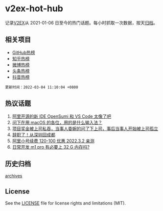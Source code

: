 # v2ex-hot-hub

 记录[V2EX](https://www.v2ex.com/)从 2021-01-06 日至今的热门话题。每小时抓取一次数据，按天[归档](archives)。
 
 ## 相关项目

- [GitHub热榜](https://github.com/snaildev/github-hot-hub)
- [知乎热榜](https://github.com/snaildev/zhihu-hot-hub)
- [微博热榜](https://github.com/snaildev/weibo-hot-hub)
- [头条热榜](https://github.com/snaildev/toutiao-hot-hub)
- [抖音热榜](https://github.com/snaildev/douyin-hot-hub)


 `更新时间：2022-03-04 11:10:04 +0800`

## 热议话题

1. [阿里开源的新 IDE OpenSumi 和 VS Code 太像了吧](https://www.v2ex.com/t/837645)
1. [问下在用 macOS 的各位，用的是什么输入法？](https://www.v2ex.com/t/837764)
1. [项目奖金被上司私吞，当事人委婉的问了下上司，事后当事人开始被上司孤立](https://www.v2ex.com/t/837842)
1. [辞职了！从深圳回成都](https://www.v2ex.com/t/837686)
1. [阿里小号续费 120-100 优惠 2022.3.2 亲测](https://www.v2ex.com/t/837680)
1. [日常开发 m1 pro 有必要上 32 G 内存吗?](https://www.v2ex.com/t/837736)

## 历史归档

[archives](archives)

## License

See the [LICENSE](LICENSE) file for license rights and limitations (MIT).
